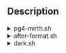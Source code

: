 ## Description


<details><summary>pg4-mirth.sh</summary>&nbsp;
  
After the ubuntu-based distro's is first setup, you can install Mirth Connect and pgAdmin4 in with this script.

Download script with wget.

```
wget https://raw.githubusercontent.com/caglaryalcin/linux-scripts/main/scripts/pg4-mirth.sh
```
Before running, you must give run permission with the following command.
```
sudo chmod +x pg4-mirth.sh
```
```
sudo ./pg4-mirth.sh
```

This script does exactly the following;

- Checks your internet
- System update & upgrade
- Install http-tools
- Install mirth connect
- Install pgAdmin4
- Set user passwords for pgadmin & mirth

<p>
</details>

<details><summary>after-format.sh</summary>&nbsp;
  
My settings and softwares for Linux Mint.

```
wget https://raw.githubusercontent.com/caglaryalcin/linux-scripts/main/scripts/dark.sh
```
```
sudo chmod +x dark.sh
```
```
bash dark.sh
```
```
wget https://raw.githubusercontent.com/caglaryalcin/linux-scripts/main/scripts/after-format.sh
```
```
sudo chmod +x after-format.sh
```
```
sudo ./after-format.sh
```  

This script does exactly the following;

- Checks your internet
- Settings resolution 1920x1080
- System update & upgrade
- Install vMware workstation
- Install wine
- Install libreoffice
- Install thunderbird
- Install putty
- Install steam
- Install anydesk
- Install flameshot
- Install sublime-text
- Install vlc
- Install filezilla
- Install deluge
- Install gparted
  
</details>

<details><summary>dark.sh</summary>&nbsp;
  
This script just does sets dark theme for Linux Mint Cinnamon.
  
</details>
